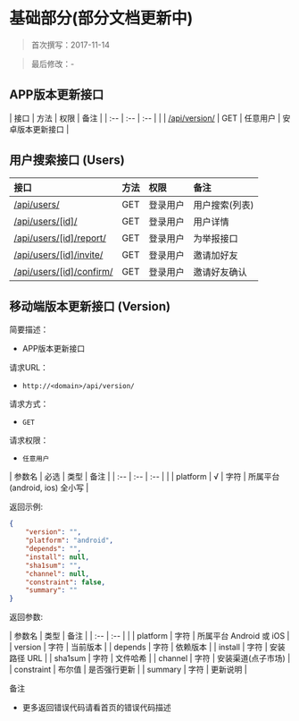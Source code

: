 基础部分(部分文档更新中)
====================

> 首次撰写：2017-11-14

> 最后修改：-

APP版本更新接口
-------
| 接口						| 方法	| 权限		| 备注					|
| :-- 						| :-- 	| :-- 		|						|
| [/api/version/](#version) | GET	| 任意用户	| 安卓版本更新接口			|


用户搜索接口 (Users)
------------

| 接口						| 方法	| 权限 		| 备注 			|
| :-- 						| :--	| :--  		|:--			|
| [/api/users/](#users)				| GET	| 登录用户 	| 用户搜索(列表) 	|
| [/api/users/[id]/](#detail) 		| GET	| 登录用户 	| 用户详情 		|
| [/api/users/[id]/report/](#report)	| GET 	| 登录用户 	| 为举报接口		|
| [/api/users/[id]/invite/](#invite)	| GET 	| 登录用户 	| 邀请加好友		|
| [/api/users/[id]/confirm/](#confirm)| GET 	| 登录用户 	| 邀请好友确认		|


移动端版本更新接口 (Version)
------------

简要描述：
 - APP版本更新接口

请求URL：
 - `http://<domain>/api/version/`

请求方式：
 - `GET`

请求权限：
 - `任意用户`

| 参数名 | 必选	| 类型	| 备注		|
| :--   | :-- 	| :-- 	|			|
| platform  | √ | 字符	| 所属平台 (android, ios) 全小写	|

返回示例:

```json
{
    "version": "",
    "platform": "android",
    "depends": "",
    "install": null,
    "sha1sum": "",
    "channel": null,
    "constraint": false,
    "summary": ""
}
```

返回参数:

| 参数名 | 类型 | 备注	|
| :--   | :-- |		|
| platform  | 字符 | 所属平台 Android 或 iOS |
| version  | 字符 | 当前版本  |
| depends  | 字符 | 依赖版本  |
| install  | 字符 | 安装路径 URL  |
| sha1sum  | 字符 | 文件哈希  |
| channel  | 字符 | 安装渠道(点子市场)  |
| constraint  | 布尔值 | 是否强行更新  |
| summary  | 字符 | 更新说明  |

备注
 
 - 更多返回错误代码请看首页的错误代码描述
